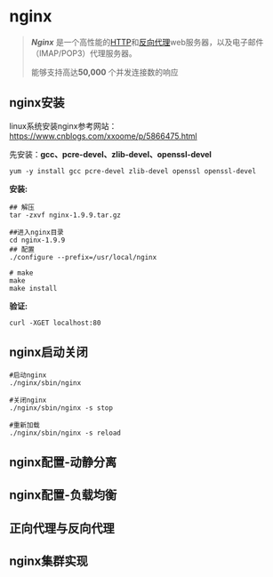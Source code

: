 # nginx

> ***Nginx*** 是一个高性能的[HTTP](https://baike.baidu.com/item/HTTP)和[反向代理](https://baike.baidu.com/item/反向代理/7793488)web服务器，以及电子邮件（IMAP/POP3）代理服务器。
>
> 能够支持高达**50,000** 个并发连接数的响应

## nginx安装

linux系统安装nginx参考网站：https://www.cnblogs.com/xxoome/p/5866475.html

先安装：**gcc、pcre-devel、zlib-devel、openssl-devel**

```
yum -y install gcc pcre-devel zlib-devel openssl openssl-devel
```

**安装:**

```
## 解压
tar -zxvf nginx-1.9.9.tar.gz

##进入nginx目录
cd nginx-1.9.9
## 配置
./configure --prefix=/usr/local/nginx

# make
make
make install
```

**验证:**

```
curl -XGET localhost:80
```



## nginx启动关闭

```
#启动nginx
./nginx/sbin/nginx

#关闭nginx
./nginx/sbin/nginx -s stop

#重新加载
./nginx/sbin/nginx -s reload
```







## nginx配置-动静分离







## nginx配置-负载均衡





## 正向代理与反向代理



## nginx集群实现